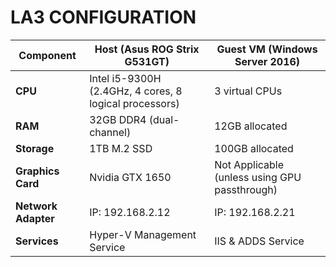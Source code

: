 # LA3 CONFIGURATION

| Component           | Host (Asus ROG Strix G531GT)                           | Guest VM (Windows Server 2016)                |
| ------------------- | ------------------------------------------------------ | --------------------------------------------- |
| **CPU**             | Intel i5-9300H (2.4GHz, 4 cores, 8 logical processors) | 3 virtual CPUs                                |
| **RAM**             | 32GB DDR4 (dual-channel)                               | 12GB allocated                                |
| **Storage**         | 1TB M.2 SSD                                            | 100GB allocated                               |
| **Graphics Card**   | Nvidia GTX 1650                                        | Not Applicable (unless using GPU passthrough) |
| **Network Adapter** | IP: 192.168.2.12                                       | IP: 192.168.2.21                              |
| **Services**        | Hyper-V Management Service                             | IIS & ADDS Service                            |
